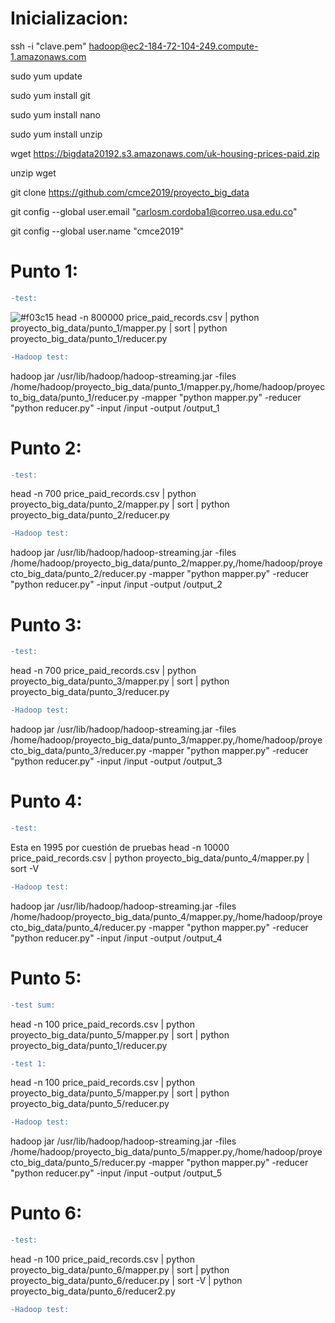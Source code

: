 # Inicializacion:

ssh -i "clave.pem" hadoop@ec2-184-72-104-249.compute-1.amazonaws.com

sudo yum update

sudo yum install git

sudo yum install nano

sudo yum install unzip

wget https://bigdata20192.s3.amazonaws.com/uk-housing-prices-paid.zip

unzip wget

git clone https://github.com/cmce2019/proyecto_big_data

git config --global user.email "carlosm.cordoba1@correo.usa.edu.co"

git config --global user.name "cmce2019"

# Punto 1:
```diff
-test: 
```
![#f03c15]("asdaasd")
head -n 800000 price_paid_records.csv | python proyecto_big_data/punto_1/mapper.py | sort | python proyecto_big_data/punto_1/reducer.py 

```diff
-Hadoop test: 
```
hadoop jar /usr/lib/hadoop/hadoop-streaming.jar -files /home/hadoop/proyecto_big_data/punto_1/mapper.py,/home/hadoop/proyecto_big_data/punto_1/reducer.py -mapper "python mapper.py" -reducer "python reducer.py" -input /input -output /output_1

# Punto 2:
```diff
-test: 
```
head -n 700 price_paid_records.csv | python proyecto_big_data/punto_2/mapper.py | sort | python proyecto_big_data/punto_2/reducer.py

```diff
-Hadoop test: 
```
hadoop jar /usr/lib/hadoop/hadoop-streaming.jar -files /home/hadoop/proyecto_big_data/punto_2/mapper.py,/home/hadoop/proyecto_big_data/punto_2/reducer.py -mapper "python mapper.py" -reducer "python reducer.py" -input /input -output /output_2

# Punto 3:
```diff
-test: 
```
head -n 700 price_paid_records.csv | python proyecto_big_data/punto_3/mapper.py | sort | python proyecto_big_data/punto_3/reducer.py

```diff
-Hadoop test: 
```
hadoop jar /usr/lib/hadoop/hadoop-streaming.jar -files /home/hadoop/proyecto_big_data/punto_3/mapper.py,/home/hadoop/proyecto_big_data/punto_3/reducer.py -mapper "python mapper.py" -reducer "python reducer.py" -input /input -output /output_3 

# Punto 4:
```diff
-test: 
``` 
Esta en 1995 por cuestión de pruebas
head -n 10000 price_paid_records.csv | python proyecto_big_data/punto_4/mapper.py | sort -V 

```diff
-Hadoop test: 
```
hadoop jar /usr/lib/hadoop/hadoop-streaming.jar -files /home/hadoop/proyecto_big_data/punto_4/mapper.py,/home/hadoop/proyecto_big_data/punto_4/reducer.py -mapper "python mapper.py" -reducer "python reducer.py" -input /input -output /output_4
# Punto 5:
```diff
-test sum: 
```

 head -n 100 price_paid_records.csv | python proyecto_big_data/punto_5/mapper.py | sort | python proyecto_big_data/punto_1/reducer.py 
```diff
-test 1: 
```
head -n 100 price_paid_records.csv | python proyecto_big_data/punto_5/mapper.py | sort | python proyecto_big_data/punto_5/reducer.py 
```diff
-Hadoop test: 
```
hadoop jar /usr/lib/hadoop/hadoop-streaming.jar -files /home/hadoop/proyecto_big_data/punto_5/mapper.py,/home/hadoop/proyecto_big_data/punto_5/reducer.py -mapper "python mapper.py" -reducer "python reducer.py" -input /input -output /output_5
 
# Punto 6:
```diff
-test: 
```
head -n 100 price_paid_records.csv | python proyecto_big_data/punto_6/mapper.py | sort | python proyecto_big_data/punto_6/reducer.py | sort -V | python proyecto_big_data/punto_6/reducer2.py 

```diff
-Hadoop test: 
```